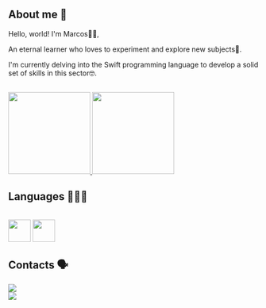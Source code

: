 ## About me 👋

Hello, world! I'm Marcos👨‍💻,

An eternal learner who loves to experiment and explore new subjects🤩.

I'm currently delving into the Swift programming language to develop a solid set of skills in this sector🤓.

##

<div align="leading">  
  <a href="https://github.com/Marc0os/">
    <img height="165em" src="https://github-readme-stats.vercel.app/api?username=Marc0os&show_icons=true&theme=dark">
    <img height="165em" src="https://github-readme-stats.vercel.app/api/top-langs/?theme=dark&layout=compact&username=Marc0os">
  </a>
</div>

## Languages 👩🏻‍💻

<div style="display: inline_block"><br>
  <img height="45" src="https://cdn.jsdelivr.net/gh/devicons/devicon/icons/swift/swift-original.svg">  
  <img height="45" src="https://cdn.jsdelivr.net/gh/devicons/devicon/icons/python/python-original.svg"> 
</div>

## Contacts 🗣️
 
<div> 
  <a href="https://www.linkedin.com/in/marcos-andre-araujo" target="_blank"><img src="https://img.shields.io/badge/-LinkedIn-%230077B5?style=for-the-badge&logo=linkedin&logoColor=white" target="_blank"></a>   
</div>

<div align="leading">
  <img src="https://komarev.com/ghpvc/?username=Marc0os&color=2a2a2a&style=flat&label=views" />
</div>
